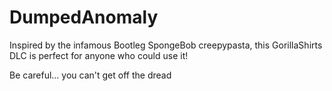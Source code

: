 # DumpedAnomaly
Inspired by the infamous Bootleg SpongeBob creepypasta, this GorillaShirts DLC is perfect for anyone who could use it!

Be careful... you can't get off the dread
